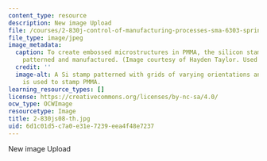 ```yaml
---
content_type: resource
description: New image Upload
file: /courses/2-830j-control-of-manufacturing-processes-sma-6303-spring-2008/6d1c01d5c7a0e31e7239eea4f48e7237_2-830js08-th.jpg
file_type: image/jpeg
image_metadata:
  caption: To create embossed microstructures in PMMA, the silicon stamp must be carefully
    patterned and manufactured. (Image courtesy of Hayden Taylor. Used with permission.)
  credit: ''
  image-alt: A Si stamp patterned with grids of varying orientations and linewidths
    is used to stamp PMMA.
learning_resource_types: []
license: https://creativecommons.org/licenses/by-nc-sa/4.0/
ocw_type: OCWImage
resourcetype: Image
title: 2-830js08-th.jpg
uid: 6d1c01d5-c7a0-e31e-7239-eea4f48e7237
---
```

New image Upload